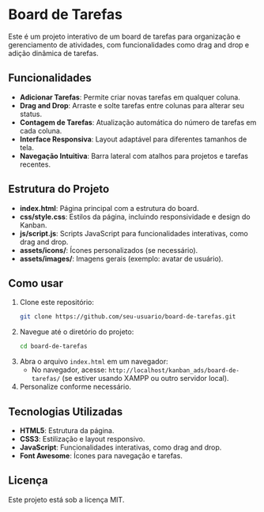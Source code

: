 # Board de Tarefas

Este é um projeto interativo de um board de tarefas para organização e gerenciamento de atividades, com funcionalidades como drag and drop e adição dinâmica de tarefas.

## Funcionalidades

- **Adicionar Tarefas**: Permite criar novas tarefas em qualquer coluna.
- **Drag and Drop**: Arraste e solte tarefas entre colunas para alterar seu status.
- **Contagem de Tarefas**: Atualização automática do número de tarefas em cada coluna.
- **Interface Responsiva**: Layout adaptável para diferentes tamanhos de tela.
- **Navegação Intuitiva**: Barra lateral com atalhos para projetos e tarefas recentes.

## Estrutura do Projeto

- **index.html**: Página principal com a estrutura do board.
- **css/style.css**: Estilos da página, incluindo responsividade e design do Kanban.
- **js/script.js**: Scripts JavaScript para funcionalidades interativas, como drag and drop.
- **assets/icons/**: Ícones personalizados (se necessário).
- **assets/images/**: Imagens gerais (exemplo: avatar de usuário).

## Como usar

1. Clone este repositório:
   ```bash
   git clone https://github.com/seu-usuario/board-de-tarefas.git
   ```
2. Navegue até o diretório do projeto:
   ```bash
   cd board-de-tarefas
   ```
3. Abra o arquivo `index.html` em um navegador:
   - No navegador, acesse: `http://localhost/kanban_ads/board-de-tarefas/` (se estiver usando XAMPP ou outro servidor local).
4. Personalize conforme necessário.

## Tecnologias Utilizadas

- **HTML5**: Estrutura da página.
- **CSS3**: Estilização e layout responsivo.
- **JavaScript**: Funcionalidades interativas, como drag and drop.
- **Font Awesome**: Ícones para navegação e tarefas.

## Licença

Este projeto está sob a licença MIT.
